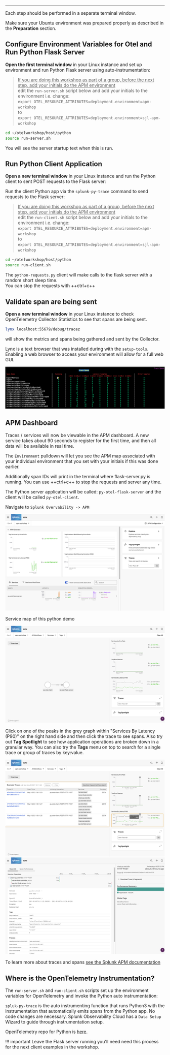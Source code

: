 
---

Each step should be performed in a separate terminal window.

Make sure your Ubuntu environment was prepared properly as described in the **Preparation** section.  

## Configure Environment Variables for Otel and Run Python Flask Server

**Open the first terminal window** in your Linux instance and set up environment and run Python Flask server using auto-instrumentation:

><ins>If you are doing this workshop as part of a group, before the next step, add your initials do the APM environment</ins>  
>edit the `run-server.sh` script below and add your initials to the environment i.e. change:  
>`export OTEL_RESOURCE_ATTRIBUTES=deployment.environment=apm-workshop`  
to    
>`export OTEL_RESOURCE_ATTRIBUTES=deployment.environment=sjl-apm-workshop`  
```bash
cd ~/otelworkshop/host/python
source run-server.sh
```

You will see the server startup text when this is run.

## Run Python Client Application

**Open a new terminal window** in your Linux instance and run the Python client to sent POST requests to the Flask server:  

Run the client Python app via the `splunk-py-trace` command to send requests to the Flask server:  

><ins>If you are doing this workshop as part of a group, before the next step, add your initials do the APM environment</ins>  
>edit the `run-client.sh` script below and add your initials to the environment i.e. change:  
>`export OTEL_RESOURCE_ATTRIBUTES=deployment.environment=apm-workshop`  
to    
>`export OTEL_RESOURCE_ATTRIBUTES=deployment.environment=sjl-apm-workshop`  
```bash
cd ~/otelworkshop/host/python
source run-client.sh
```

The `python-requests.py` client will make calls to the flask server with a random short sleep time.  
You can stop the requests with ++ctrl+c++

## Validate span are being sent

**Open a new terminal window** in your Linux instance to check OpenTelemetry Collector Statistics to see that spans are being sent.

```bash
lynx localhost:55679/debug/tracez
```
will show the metrics and spans being gathered and sent by the Collector.  

Lynx is a text browser that was installed during with the `setup-tools`. Enabling a web browser to access your environment will allow for a full web GUI.  

![zpagaes](../../images/06-zpages.png)

## APM Dashboard

Traces / services will now be viewable in the APM dashboard. A new service takes about 90 seconds to register for the first time, and then all data will be available in real time.  

The `Environment` pulldown will let you see the APM map associated with your individual environment that you set with your initials if this was done earlier.  
  
Additionally span IDs will print in the terminal where flask-server.py is running. You can use ++ctrl+c++ to stop the requests and server any time.  

The Python server application will be called: `py-otel-flask-server`  and the client will be called `py-otel-client`.  

Navigate to `Splunk Overvability -> APM`

![image](../../images/07-apm.png)

Service map of this python demo  

![image](../../images/08-python.png)

Click on one of the peaks in the grey graph within "Services By Latency (P90)" on the right hand side and then click the trace to see spans. Also try out **Tag Spotlight** to see how application operations are broken down in a granular way. You can also try the **Tags** menu on top to search for a single trace or group of traces by key:value.

![image](../../images/09-pythontraces.png)  
![image](../../images/10-pythonspans.png)  

To learn more about traces and spans [see the Splunk APM documentation](https://docs.splunk.com/Observability/apm/terms-concepts/traces-spans.html#apm-traces-spans)

## Where is the OpenTelemetry Instrumentation?

The `run-server.sh` and `run-client.sh` scripts set up the environment variables for OpenTelemetry and invoke the Python auto instrumentation:  

`spluk-py-trace` is the auto instrumenting function that runs Python3 with the instrumentation that automatically emits spans from the Python app. No code changes are necessary. Splunk Observability Cloud has a `Data Setup` Wizard to guide through instrumentation setup.

OpenTelemetry repo for Python is [here](https://github.com/signalfx/splunk-otel-python).

!!! important
    Leave the Flask server running you'll need need this process for the next client examples in the workshop.